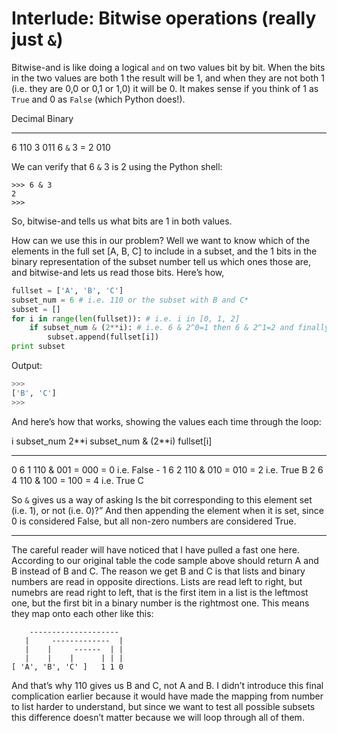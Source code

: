 # Interlude: Bitwise operations (really just `&`)

Bitwise-and is like doing a logical `and` on two values bit by bit. When
the bits in the two values are both 1 the result will be 1, and when
they are not both 1 (i.e. they are 0,0 or 0,1 or 1,0) it will be 0. It
makes sense if you think of 1 as `True` and 0 as `False` (which Python
does!).

  Decimal       Binary
  ------------- --------
  6             110
  3             011
  6 `&` 3 = 2   010

We can verify that 6 `&` 3 is 2 using the Python shell:

    >>> 6 & 3
    2
    >>>

So, bitwise-and tells us what bits are 1 in both values.

How can we use this in our problem? Well we want to know which of the
elements in the full set [A, B, C] to include in a subset, and the 1
bits in the binary representation of the subset number tell us which
ones those are, and bitwise-and lets us read those bits. Here’s how,

``` python
fullset = ['A', 'B', 'C']
subset_num = 6 # i.e. 110 or the subset with B and C*
subset = []
for i in range(len(fullset)): # i.e. i in [0, 1, 2]
    if subset_num & (2**i): # i.e. 6 & 2^0=1 then 6 & 2^1=2 and finally 6 & 2^2=4
        subset.append(fullset[i])
print subset
```

Output:

``` python
>>> 
['B', 'C']
>>> 
```

And here’s how that works, showing the values each time through the
loop:

  i   subset_num   2\*\*i   subset_num & (2\*\*i)            fullset[i]
  --- ------------ -------- -------------------------------- --------------
  0   6            1        110 & 001 = 000 = 0 i.e. False   \-
  1   6            2        110 & 010 = 010 = 2 i.e. True    B
  2   6            4        110 & 100 = 100 = 4 i.e. True    C

So `&` gives us a way of asking Is the bit corresponding to this
element set (i.e. 1), or not (i.e. 0)?” And then appending the element
when it is set, since 0 is considered False, but all non-zero numbers
are considered True.

------------------------------------------------------------------------

The careful reader will have noticed that I have pulled a fast one here.
According to our original table the code sample above should return A
and B instead of B and C. The reason we get B and C is that lists and
binary numbers are read in opposite directions. Lists are read left to
right, but numebrs are read right to left, that is the first item in a
list is the leftmost one, but the first bit in a binary number is the
rightmost one. This means they map onto each other like this:

        -------------------- 
       |     -------------  |
       |    |     ------  | |
       |    |    |      | | |
    [ 'A', 'B', 'C' ]   1 1 0

And that’s why 110 gives us B and C, not A and B. I didn’t introduce
this final complication earlier because it would have made the mapping
from number to list harder to understand, but since we want to test all
possible subsets this difference doesn’t matter because we will loop
through all of them.
